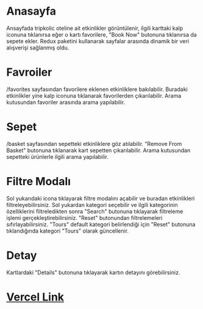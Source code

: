 # Anasayfa

Ansayfada tripkolic oteline ait etkinlikler görüntülenir, ilgili karttaki kalp iconuna tıklanırsa eğer o kartı favorilere, "Book Now" butonuna tıklanırsa da sepete ekler. Redux paketini kullanarak sayfalar arasında dinamik bir veri alışverişi sağlanmış oldu.

# Favroiler

/favorites sayfasından favorilere eklenen etkinliklere bakılabilir. Buradaki etkinlikler yine kalp iconuna tıklanarak favorilerden çıkarılabilir. Arama kutusundan favoriler arasında arama yapılabilir.

# Sepet

/basket sayfasından sepetteki etkinliklere göz atılabilir. "Remove From Basket" butonuna tıklanarak kart sepetten çıkarılabilir. Arama kutusundan sepetteki ürünlerle ilgili arama yapılabilir.

# Filtre Modalı

Sol yukarıdaki icona tıklayarak filtre modalını açabilir ve buradan etkinlikleri filtreleyebilirsiniz. Sol yukardan kategori seçebilir ve ilgili kategorinin özelliklerini filtreledikten sonra "Search" butonuna tıklayarak filtreleme işlemi gerçekleştirebilirsiniz. "Reset" butonundan filtrelemeleri sıfırlayabilirsiniz. "Tours" default kategori belirlendiği için "Reset" butonuna tıklandığında kategori "Tours" olarak güncellenir.

# Detay

Kartlardaki "Details" butonuna tıklayarak kartın detayını görebilirsiniz.

# [Vercel Link](https://task-tripkolic.vercel.app/)